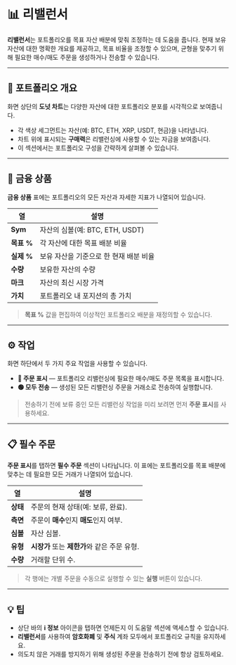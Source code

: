 # 📊 리밸런서

**리밸런서**는 포트폴리오를 목표 자산 배분에 맞춰 조정하는 데 도움을 줍니다. 현재 보유 자산에 대한 명확한 개요를 제공하고, 목표 비율을 조정할 수 있으며, 균형을 맞추기 위해 필요한 매수/매도 주문을 생성하거나 전송할 수 있습니다.

---

## 💼 포트폴리오 개요

화면 상단의 **도넛 차트**는 다양한 자산에 대한 포트폴리오 분포를 시각적으로 보여줍니다.

- 각 색상 세그먼트는 자산(예: BTC, ETH, XRP, USDT, 현금)을 나타냅니다.
- 차트 위에 표시되는 **구매력**은 리밸런싱에 사용할 수 있는 자금을 보여줍니다.
- 이 섹션에서는 포트폴리오 구성을 간략하게 살펴볼 수 있습니다.

---

## 🧾 금융 상품

**금융 상품** 표에는 포트폴리오의 모든 자산과 자세한 지표가 나열되어 있습니다.

| 열 | 설명 |
|--------|-------------|
| **Sym** | 자산의 심볼(예: BTC, ETH, USDT) |
| **목표 %** | 각 자산에 대한 목표 배분 비율 |
| **실제 %** | 보유 자산을 기준으로 한 현재 배분 비율 |
| **수량** | 보유한 자산의 수량 |
| **마크** | 자산의 최신 시장 가격 |
| **가치** | 포트폴리오 내 포지션의 총 가치 |

> **목표 %** 값을 편집하여 이상적인 포트폴리오 배분을 재정의할 수 있습니다.

---

## ⚙️ 작업

화면 하단에서 두 가지 주요 작업을 사용할 수 있습니다.

- **🔴 주문 표시** — 포트폴리오 리밸런싱에 필요한 매수/매도 주문 목록을 표시합니다.
- **🟢 모두 전송** — 생성된 모든 리밸런싱 주문을 거래소로 전송하여 실행합니다.

> 전송하기 전에 보류 중인 모든 리밸런싱 작업을 미리 보려면 먼저 **주문 표시**를 사용하세요.

---

## 📋 필수 주문

**주문 표시**를 탭하면 **필수 주문** 섹션이 나타납니다. 이 표에는 포트폴리오를 목표 배분에 맞추는 데 필요한 모든 거래가 나열되어 있습니다.

| 열 | 설명 |
|--------|-------------|
| **상태** | 주문의 현재 상태(예: 보류, 완료). |
| **측면** | 주문이 **매수**인지 **매도**인지 여부. |
| **심볼** | 자산 심볼. |
| **유형** | **시장가** 또는 **제한가**와 같은 주문 유형. |
| **수량** | 거래할 단위 수. |

> 각 행에는 개별 주문을 수동으로 실행할 수 있는 **실행** 버튼이 있습니다.

---

## 💡 팁

- 상단 바의 **ℹ️ 정보** 아이콘을 탭하면 언제든지 이 도움말 섹션에 액세스할 수 있습니다.
- **리밸런서**를 사용하여 **암호화폐** 및 **주식** 계좌 모두에서 포트폴리오 규칙을 유지하세요.
- 의도치 않은 거래를 방지하기 위해 생성된 주문을 전송하기 전에 항상 검토하세요.
